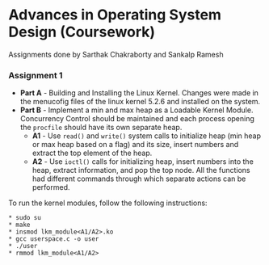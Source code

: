 # Advances in Operating System Design (Coursework)

Assignments done by Sarthak Chakraborty and Sankalp Ramesh

### Assignment 1
- **Part A** - Building and Installing the Linux Kernel. Changes were made in the menucofig files of the linux kernel 5.2.6 and installed on the system.  
- **Part B** - Implement a min and max heap as a Loadable Kernel Module. Concurrency Control should be maintained and each process opening the `procfile` should have its own separate heap.  
    - **A1** - Use `read()` and `write()` system calls to initialize heap (min heap or max heap based on a flag) and its size, insert numbers and extract the top element of the heap.  
    - **A2** - Use `ioctl()` calls for initializing heap, insert numbers into the heap, extract information, and pop the top node. All the functions had different commands through which separate actions can be performed.

To run the kernel modules, follow the following instructions:
        
    * sudo su
    * make
    * insmod lkm_module<A1/A2>.ko
    * gcc userspace.c -o user
    * ./user
    * rmmod lkm_module<A1/A2>
